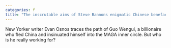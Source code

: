```yaml
---
categories: f
title: "The inscrutable aims of Steve Bannons enigmatic Chinese benefactor"
---
```

New Yorker writer Evan Osnos traces the path of Guo Wengui, a billionaire who fled China and insinuated himself into the MAGA inner circle. But who is he really working for?